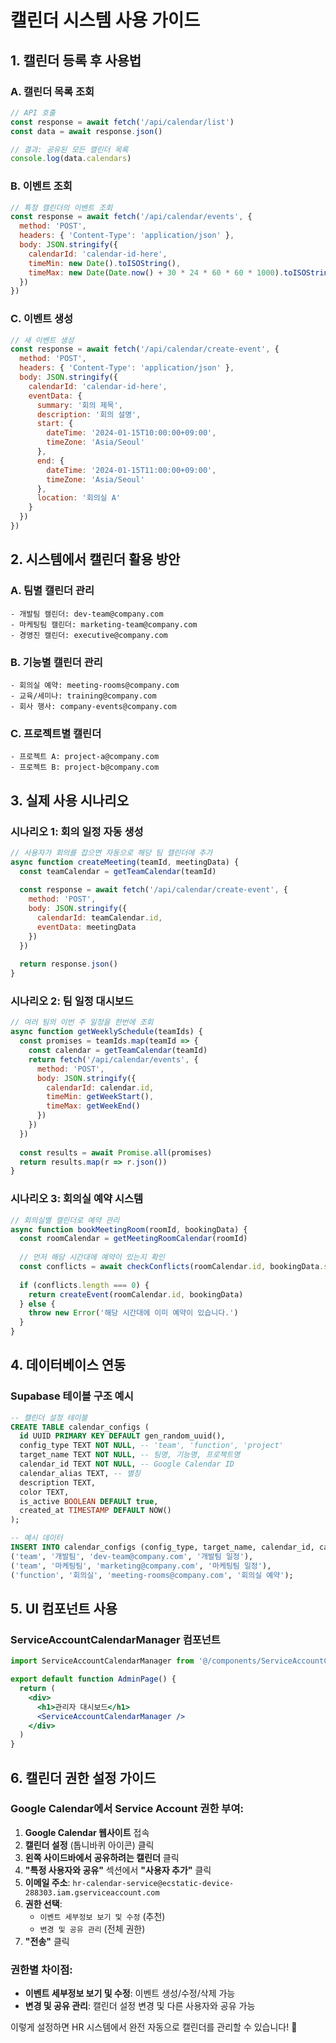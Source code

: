 # 캘린더 시스템 사용 가이드

## 1. 캘린더 등록 후 사용법

### A. 캘린더 목록 조회
```javascript
// API 호출
const response = await fetch('/api/calendar/list')
const data = await response.json()

// 결과: 공유된 모든 캘린더 목록
console.log(data.calendars)
```

### B. 이벤트 조회
```javascript
// 특정 캘린더의 이벤트 조회
const response = await fetch('/api/calendar/events', {
  method: 'POST',
  headers: { 'Content-Type': 'application/json' },
  body: JSON.stringify({
    calendarId: 'calendar-id-here',
    timeMin: new Date().toISOString(),
    timeMax: new Date(Date.now() + 30 * 24 * 60 * 60 * 1000).toISOString()
  })
})
```

### C. 이벤트 생성
```javascript
// 새 이벤트 생성
const response = await fetch('/api/calendar/create-event', {
  method: 'POST',
  headers: { 'Content-Type': 'application/json' },
  body: JSON.stringify({
    calendarId: 'calendar-id-here',
    eventData: {
      summary: '회의 제목',
      description: '회의 설명',
      start: {
        dateTime: '2024-01-15T10:00:00+09:00',
        timeZone: 'Asia/Seoul'
      },
      end: {
        dateTime: '2024-01-15T11:00:00+09:00',
        timeZone: 'Asia/Seoul'
      },
      location: '회의실 A'
    }
  })
})
```

## 2. 시스템에서 캘린더 활용 방안

### A. 팀별 캘린더 관리
```
- 개발팀 캘린더: dev-team@company.com
- 마케팅팀 캘린더: marketing-team@company.com  
- 경영진 캘린더: executive@company.com
```

### B. 기능별 캘린더 관리
```
- 회의실 예약: meeting-rooms@company.com
- 교육/세미나: training@company.com
- 회사 행사: company-events@company.com
```

### C. 프로젝트별 캘린더
```
- 프로젝트 A: project-a@company.com
- 프로젝트 B: project-b@company.com
```

## 3. 실제 사용 시나리오

### 시나리오 1: 회의 일정 자동 생성
```javascript
// 사용자가 회의를 잡으면 자동으로 해당 팀 캘린더에 추가
async function createMeeting(teamId, meetingData) {
  const teamCalendar = getTeamCalendar(teamId)
  
  const response = await fetch('/api/calendar/create-event', {
    method: 'POST',
    body: JSON.stringify({
      calendarId: teamCalendar.id,
      eventData: meetingData
    })
  })
  
  return response.json()
}
```

### 시나리오 2: 팀 일정 대시보드
```javascript
// 여러 팀의 이번 주 일정을 한번에 조회
async function getWeeklySchedule(teamIds) {
  const promises = teamIds.map(teamId => {
    const calendar = getTeamCalendar(teamId)
    return fetch('/api/calendar/events', {
      method: 'POST',
      body: JSON.stringify({
        calendarId: calendar.id,
        timeMin: getWeekStart(),
        timeMax: getWeekEnd()
      })
    })
  })
  
  const results = await Promise.all(promises)
  return results.map(r => r.json())
}
```

### 시나리오 3: 회의실 예약 시스템
```javascript
// 회의실별 캘린더로 예약 관리
async function bookMeetingRoom(roomId, bookingData) {
  const roomCalendar = getMeetingRoomCalendar(roomId)
  
  // 먼저 해당 시간대에 예약이 있는지 확인
  const conflicts = await checkConflicts(roomCalendar.id, bookingData.start, bookingData.end)
  
  if (conflicts.length === 0) {
    return createEvent(roomCalendar.id, bookingData)
  } else {
    throw new Error('해당 시간대에 이미 예약이 있습니다.')
  }
}
```

## 4. 데이터베이스 연동

### Supabase 테이블 구조 예시
```sql
-- 캘린더 설정 테이블
CREATE TABLE calendar_configs (
  id UUID PRIMARY KEY DEFAULT gen_random_uuid(),
  config_type TEXT NOT NULL, -- 'team', 'function', 'project'
  target_name TEXT NOT NULL, -- 팀명, 기능명, 프로젝트명
  calendar_id TEXT NOT NULL, -- Google Calendar ID
  calendar_alias TEXT, -- 별칭
  description TEXT,
  color TEXT,
  is_active BOOLEAN DEFAULT true,
  created_at TIMESTAMP DEFAULT NOW()
);

-- 예시 데이터
INSERT INTO calendar_configs (config_type, target_name, calendar_id, calendar_alias) VALUES
('team', '개발팀', 'dev-team@company.com', '개발팀 일정'),
('team', '마케팅팀', 'marketing@company.com', '마케팅팀 일정'),
('function', '회의실', 'meeting-rooms@company.com', '회의실 예약');
```

## 5. UI 컴포넌트 사용

### ServiceAccountCalendarManager 컴포넌트
```jsx
import ServiceAccountCalendarManager from '@/components/ServiceAccountCalendarManager'

export default function AdminPage() {
  return (
    <div>
      <h1>관리자 대시보드</h1>
      <ServiceAccountCalendarManager />
    </div>
  )
}
```

## 6. 캘린더 권한 설정 가이드

### Google Calendar에서 Service Account 권한 부여:

1. **Google Calendar 웹사이트** 접속
2. **캘린더 설정** (톱니바퀴 아이콘) 클릭
3. **왼쪽 사이드바에서 공유하려는 캘린더** 클릭
4. **"특정 사용자와 공유"** 섹션에서 **"사용자 추가"** 클릭
5. **이메일 주소**: `hr-calendar-service@ecstatic-device-288303.iam.gserviceaccount.com`
6. **권한 선택**:
   - `이벤트 세부정보 보기 및 수정` (추천)
   - `변경 및 공유 관리` (전체 권한)
7. **"전송"** 클릭

### 권한별 차이점:
- **이벤트 세부정보 보기 및 수정**: 이벤트 생성/수정/삭제 가능
- **변경 및 공유 관리**: 캘린더 설정 변경 및 다른 사용자와 공유 가능

이렇게 설정하면 HR 시스템에서 완전 자동으로 캘린더를 관리할 수 있습니다! 🎯